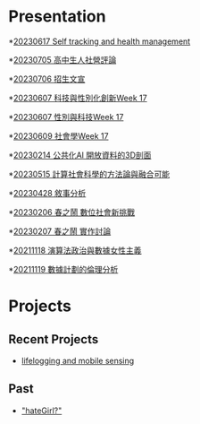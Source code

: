 # Presentation
*[20230617 Self tracking and health management]()

*[20230705 高中生人社營評論]()

*[20230706 招生文宣](https://docs.google.com/presentation/d/e/2PACX-1vQOtnp0KzYJJQHLatc8hKWYMLnVf_dPkFE0eoSLUXP845EtOi91fWyqtpzZU-zfirK2J9NpEd4cz-to/pub?start=false&loop=false&delayms=3000)

*[20230607 科技與性別化創新Week 17]()

*[20230607 性別與科技Week 17]()

*[20230609 社會學Week 17]()

*[20230214 公共化AI 開放資料的3D剖面]()

*[20230515 計算社會科學的方法論與融合可能]()

*[20230428 敘事分析]()

*[20230206 春之鬧 數位社會新挑戰]()

*[20230207 春之鬧 實作討論]()


*[20211118 演算法政治與數據女性主義]()

*[20211119 數據計劃的倫理分析]()


# Projects

## Recent Projects
* [lifelogging and mobile sensing]()

## Past
* ["hateGirl?"]()

